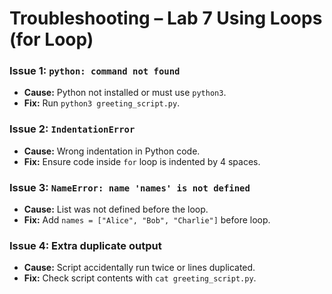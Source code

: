 # Troubleshooting – Lab 7 Using Loops (for Loop)

### Issue 1: `python: command not found`
- **Cause:** Python not installed or must use `python3`.
- **Fix:** Run `python3 greeting_script.py`.

### Issue 2: `IndentationError`
- **Cause:** Wrong indentation in Python code.
- **Fix:** Ensure code inside `for` loop is indented by 4 spaces.

### Issue 3: `NameError: name 'names' is not defined`
- **Cause:** List was not defined before the loop.
- **Fix:** Add `names = ["Alice", "Bob", "Charlie"]` before loop.

### Issue 4: Extra duplicate output
- **Cause:** Script accidentally run twice or lines duplicated.
- **Fix:** Check script contents with `cat greeting_script.py`.
